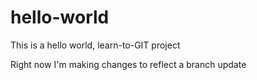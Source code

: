 # hello-world
This is a hello world, learn-to-GIT project

Right now I'm making changes to reflect a branch update
